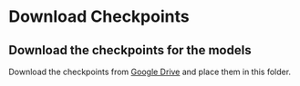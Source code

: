 # Download Checkpoints

## Download the checkpoints for the models

Download the checkpoints from [Google Drive](https://drive.google.com/drive/folders/1g6LnaHuJkPI2z5X7Qh4Ms2HdZpSvlSxG?usp=drive_link
) and place them in this folder.